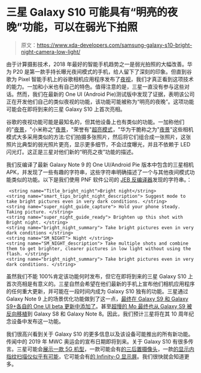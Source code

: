 # 三星 Galaxy S10 可能具有“明亮的夜晚”功能，可以在弱光下拍照

> 原文：<https://www.xda-developers.com/samsung-galaxy-s10-bright-night-camera-low-light/>

由于计算摄影技术，2018 年最好的智能手机趋势之一是弱光拍照的大幅改善。华为 P20 是第一款手持长曝光夜间模式的手机，给人留下了深刻的印象。但直到谷歌为 Pixel 智能手机上的谷歌相机应用程序发布了[夜视](https://www.xda-developers.com/google-camera-night-sight-available/)，我们才真正看到这项技术的能力。一加和小米也有自己的特色。值得注意的是，三星一直没有参与这些对话。然而，我们在最新的 One UI (Android Pie)测试版中发现了证据，表明该公司正在开发他们自己的类似夜视的功能，该功能可能被称为“明亮的夜晚”。这项功能可能会在即将到来的三星 Galaxy S10 上首次亮相。

谷歌的夜视功能可能是最知名的，但其他设备上也有类似的功能。一加称他们的"[夜景](https://www.xda-developers.com/oneplus-6t-oxygenos-9-0-10-nightscape-december-security-patches/)，"小米称之"[夜景](https://www.xda-developers.com/xiaomi-mi-8-mi-mix-2s-night-scene-miui-8-11-8/)，"荣誉有"[超亮模式](https://www.xda-developers.com/how-the-kirin-970-uses-handheld-super-night-mode-to-take-better-photos-at-night/)，"华为干脆称之为"[夜景](https://www.xda-developers.com/huawei-p20-pro-review/)"这些相机模式大多采用类似的方法:它们拍摄多张照片，然后将它们组合成一张照片，这张照片比典型的弱光照片更亮，显示更多细节，不会过度曝光，并且不依赖于 LED 闪光灯。这正是三星对他们新的“明亮之夜”功能的描述。

我们反编译了最新 Galaxy Note 9 的 One UI/Android Pie 版本中包含的三星相机 APK，并发现了一些有趣的字符串，这些字符串明确描述了一个与其他夜间模式功能类似的功能。以下是我们使用 PNF 软件公司的 [JEB 反编译器](https://www.pnfsoftware.com/?aid=xdadev)发现的字符串。：

```
 <string name="Title_bright_night">Bright night</string>
<string name="smart_tips_bright_night_description"> Suggest mode to take bright pictures even in very dark conditions. </string>
<string name="super_night_guide_capture"> Hold your phone steady. Taking picture. </string>
<string name="super_night_guide_ready"> Brighten up this shot with Bright night. </string>
<string name="bright_night_summary"> Take bright pictures even in very dark conditions </string>
<string name="SM_NIGHT"> Night </string>
<string name="SM_NIGHT_description"> Take multiple shots and combine them to get brighter, clearer pictures in low light without using the flash. </string>
<string name="bright_night_summary"> Take bright pictures even in very dark conditions. </string> 
```

虽然我们不能 100%肯定该功能何时发布，但它在即将到来的三星 Galaxy S10 上首次亮相是有意义的。三星自然会希望在他们最新的手机上宣布他们相机应用程序的任何重大更新，并可能在一段时间内成为 Galaxy S10 独有的功能。三星通过 Galaxy Note 9 上的场景优化功能做到了这一点，[最终在 Galaxy S9 和 Galaxy S9+各自的 One UI beta 更新中添加了](https://www.xda-developers.com/samsung-galaxy-s9-scene-optimizer-android-pie/)。甚至[超慢的 Mo 最终也从 Galaxy S9 被反向移植](https://www.xda-developers.com/samsung-galaxy-s8-super-slow-motion-ar-emoji/)到 Galaxy S8 和 Galaxy Note 8。因此，我们预计三星将在其 10 周年纪念设备中发布这一功能。

我们很高兴看到关于 Galaxy S10 的更多信息以及该设备可能推出的所有新功能。传闻中的 2019 年 MWC 奥运会的宣布日期即将到来。关于 Galaxy S10 有很多传言。三星可能会[展示一款 5G 机型](https://www.xda-developers.com/5g-samsung-galaxy-s10-5g-lg-flagship-mwc-2019/)，一款可能会有[的三后置摄像头](https://www.xda-developers.com/samsung-galaxy-s10-plus-renders/)，一款[的显示内指纹扫描仪似乎有可能](https://www.xda-developers.com/samsung-galaxy-s10-faster-larger-in-display-fingerprint-sensor/)，它可能会有[的 Infinity-O 显示屏](https://www.xda-developers.com/samsung-galaxy-s10-plus-renders/)。我们很快就会知道更多。